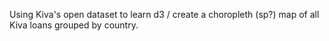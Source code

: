 Using Kiva's open dataset to learn d3 / create a choropleth (sp?) map of all Kiva loans grouped by country.
